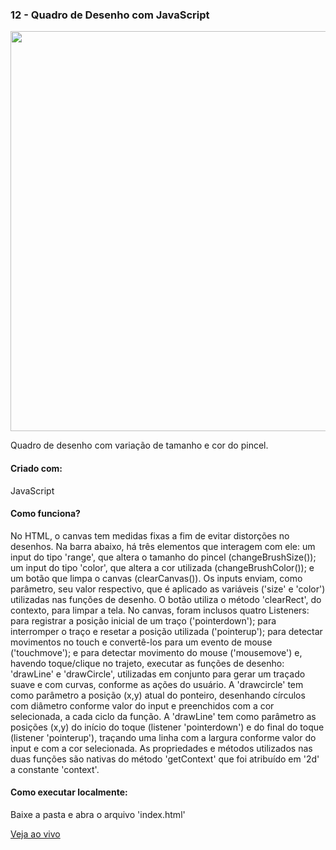 <h3 align="left">12 - Quadro de Desenho com JavaScript</h3>
<img src="https://omagotemum.site/assets/img/portfolio/goodbye31/12/project.png" width="640" />
<p align="left">Quadro de desenho com variação de tamanho e cor do pincel.</p>

<h4 align="left">Criado com:</h4>
<p align="left">JavaScript</p>

<h4 align="left">Como funciona?</h4>
<p align="left">No HTML, o canvas tem medidas fixas a fim de evitar distorções no desenhos. Na barra abaixo, há três elementos que interagem com ele: um input do tipo 'range', que altera o tamanho do pincel (changeBrushSize()); um input do tipo 'color', que altera a cor utilizada (changeBrushColor()); e um botão que limpa o canvas (clearCanvas()). Os inputs enviam, como parâmetro, seu valor respectivo, que é aplicado as variáveis ('size' e 'color') utilizadas nas funções de desenho. O botão utiliza o método 'clearRect', do contexto, para limpar a tela. No canvas, foram inclusos quatro Listeners: para registrar a posição inicial de um traço ('pointerdown'); para interromper o traço e resetar a posição utilizada ('pointerup'); para detectar movimentos no touch e convertê-los para um evento de mouse ('touchmove'); e para detectar movimento do mouse ('mousemove') e, havendo toque/clique no trajeto, executar as funções de desenho: 'drawLine' e 'drawCircle', utilizadas em conjunto para gerar um traçado suave e com curvas, conforme as ações do usuário. A 'drawcircle' tem como parâmetro a posição (x,y) atual do ponteiro, desenhando círculos com diâmetro conforme valor do input e preenchidos com a cor selecionada, a cada ciclo da função. A 'drawLine' tem como parâmetro as posições (x,y) do início do toque (listener 'pointerdown') e do final do toque (listener 'pointerup'), traçando uma linha com a largura conforme valor do input e com a cor selecionada. As propriedades e métodos utilizados nas duas funções são nativas do método 'getContext' que foi atribuído em '2d' a constante 'context'.</p>

<h4 align="left">Como executar localmente:</h4>
<p align="left">Baixe a pasta e abra o arquivo 'index.html'</p>

[Veja ao vivo](https://g31-quadro-desenho.now.sh/)
